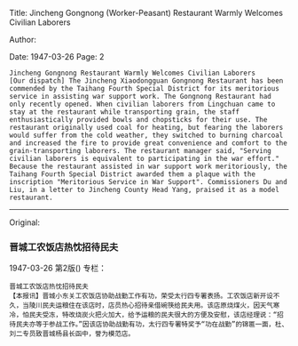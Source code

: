 Title: Jincheng Gongnong (Worker-Peasant) Restaurant Warmly Welcomes Civilian Laborers

Author:

Date: 1947-03-26
Page: 2

    Jincheng Gongnong Restaurant Warmly Welcomes Civilian Laborers
    [Our dispatch] The Jincheng Xiaodongguan Gongnong Restaurant has been commended by the Taihang Fourth Special District for its meritorious service in assisting war support work. The Gongnong Restaurant had only recently opened. When civilian laborers from Lingchuan came to stay at the restaurant while transporting grain, the staff enthusiastically provided bowls and chopsticks for their use. The restaurant originally used coal for heating, but fearing the laborers would suffer from the cold weather, they switched to burning charcoal and increased the fire to provide great convenience and comfort to the grain-transporting laborers. The restaurant manager said, "Serving civilian laborers is equivalent to participating in the war effort." Because the restaurant assisted in war support work meritoriously, the Taihang Fourth Special District awarded them a plaque with the inscription "Meritorious Service in War Support". Commissioners Du and Liu, in a letter to Jincheng County Head Yang, praised it as a model restaurant.



<hr /> 

Original: 


### 晋城工农饭店热忱招待民夫

1947-03-26
第2版()
专栏：

    晋城工农饭店热忱招待民夫
    【本报讯】晋城小东关工农饭店协助战勤工作有功，荣受太行四专署表扬。工农饭店新开设不久，当陵川民夫运粮住在该店时，店员热心招待亲借碗筷给民夫用。该店原烧煤火，因天气寒冷，怕民夫受冻，特改烧炭火把火加大，给予运粮的民夫很大的方便及安慰，该店经理说：“招待民夫亦等于参战工作。”因该店协助战勤有功，太行四专署特奖予“功在战勤”的锦匾一面，杜、刘二专员致晋城杨县长函中，誉为模范店。
